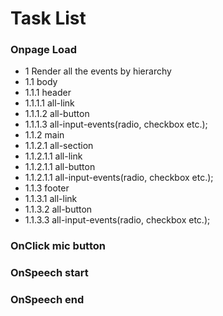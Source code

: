 # Task List

### Onpage Load
+ 1 Render all the events by hierarchy
+ 1.1 body
+ 1.1.1 header
+ 1.1.1.1 all-link
+ 1.1.1.2 all-button
+ 1.1.1.3 all-input-events(radio, checkbox etc.);
+ 1.1.2 main
+ 1.1.2.1 all-section
+ 1.1.2.1.1 all-link
+ 1.1.2.1.1 all-button
+ 1.1.2.1.1 all-input-events(radio, checkbox etc.);
+ 1.1.3 footer
+ 1.1.3.1 all-link
+ 1.1.3.2 all-button
+ 1.1.3.3 all-input-events(radio, checkbox etc.);

### OnClick mic button

### OnSpeech start

### OnSpeech end
